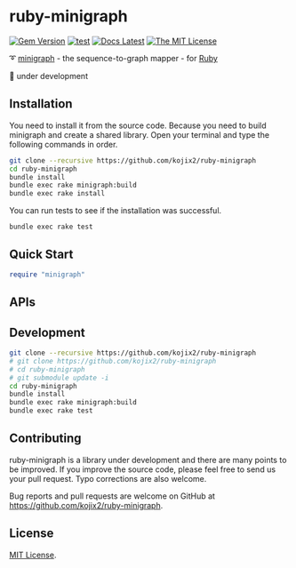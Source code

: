 # ruby-minigraph

[![Gem Version](https://badge.fury.io/rb/ruby-minigraph.svg)](https://badge.fury.io/rb/ruby-minigraph)
[![test](https://github.com/kojix2/ruby-minigraph/actions/workflows/ci.yml/badge.svg)](https://github.com/kojix2/ruby-minigraph/actions/workflows/ci.yml)
[![Docs Latest](https://img.shields.io/badge/docs-latest-blue.svg)](https://kojix2.github.io/ruby-minigraph/)
[![The MIT License](https://img.shields.io/badge/license-MIT-blue.svg)](LICENSE.txt)

:curly_loop: [minigraph](https://github.com/lh3/minigraph) - the sequence-to-graph mapper - for [Ruby](https://github.com/ruby/ruby)

:construction: under development

## Installation

You need to install it from the source code. Because you need to build minigraph and create a shared library. Open your terminal and type the following commands in order. 

```sh
git clone --recursive https://github.com/kojix2/ruby-minigraph
cd ruby-minigraph
bundle install
bundle exec rake minigraph:build
bundle exec rake install
```

You can run tests to see if the installation was successful. 

```
bundle exec rake test
```

## Quick Start

```ruby
require "minigraph"
```

## APIs

## Development

```sh
git clone --recursive https://github.com/kojix2/ruby-minigraph
# git clone https://github.com/kojix2/ruby-minigraph
# cd ruby-minigraph
# git submodule update -i
cd ruby-minigraph
bundle install
bundle exec rake minigraph:build
bundle exec rake test
```

## Contributing

ruby-minigraph is a library under development and there are many points to be improved. 
If you improve the source code, please feel free to send us your pull request. 
Typo corrections are also welcome. 

Bug reports and pull requests are welcome on GitHub at https://github.com/kojix2/ruby-minigraph.

## License

[MIT License](https://opensource.org/licenses/MIT).

